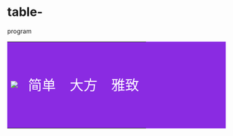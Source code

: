 # table-
program
<!DOCTYPE html>
<html>
	<head>
		<meta charset="UTF-8">
		<title>table类网页布局</title>
	</head>
	<body>
		<table style="width:100%; text-align:center;background-color:blueviolet">
			<tbody >
				<tr style="height:200px">
					<td style="width:10%">
						<img src="img/HBuilder.png">
					</td>
					<td style="width:30%;color:white;font-family:楷体;font-size:xx-large">
						简单
					</td>
					<td style="width:30%;color:white;font-family:楷体;font-size:xx-large">
						大方
					</td>
					<td style="width:30%;color:white;font-family:楷体;font-size:xx-large">
						雅致
					</td>
				</tr>
			</tbody>
		</table>
	</body>
</html>
